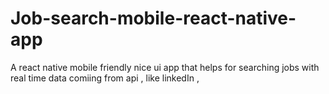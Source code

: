 # Job-search-mobile-react-native-app
A react native mobile  friendly nice ui app that helps for searching jobs with real time data comiing from api , like linkedIn , 
